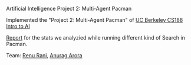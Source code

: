 Artificial Intelligence Project 2: Multi-Agent Pacman


Implemented the "Project 2: Multi-Agent Pacman" of [UC Berkeley CS188 Intro to AI](http://ai.berkeley.edu/multiagent.html)

[Report](https://github.com/techiepanda/pacman-multiagent-search/blob/master/Artificial%20Intelligence%20Project%2001%20The%20Searchin%20Pac-Man.pdf) for the stats we analyzied while running different kind of Search in Pacman.

Team: [Renu Rani](https://github.com/techiepanda), [Anurag Arora](https://github.com/geekyspartan)
